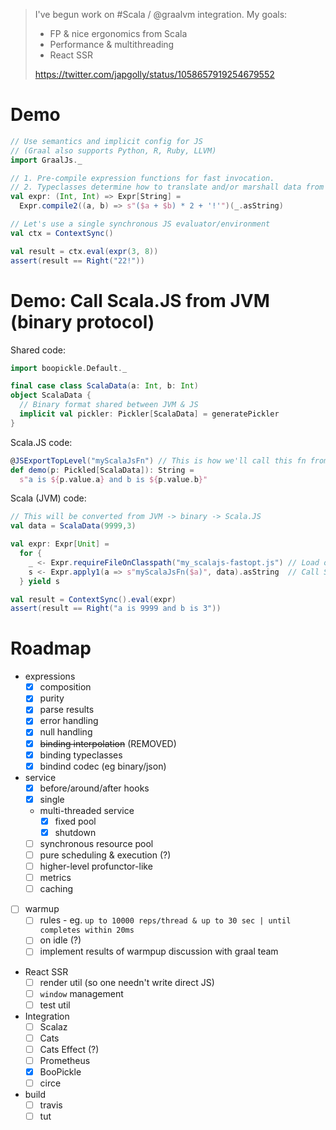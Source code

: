> I've begun work on #Scala / @graalvm integration. My goals:
>
> * FP & nice ergonomics from Scala
> * Performance & multithreading
> * React SSR
>
> https://twitter.com/japgolly/status/1058657919254679552


# Demo

```scala
// Use semantics and implicit config for JS
// (Graal also supports Python, R, Ruby, LLVM)
import GraalJs._

// 1. Pre-compile expression functions for fast invocation.
// 2. Typeclasses determine how to translate and/or marshall data from Scala to JS.
val expr: (Int, Int) => Expr[String] =
  Expr.compile2((a, b) => s"($a + $b) * 2 + '!'")(_.asString)

// Let's use a single synchronous JS evaluator/environment
val ctx = ContextSync()

val result = ctx.eval(expr(3, 8))
assert(result == Right("22!"))
```

# Demo: Call Scala.JS from JVM (binary protocol)

Shared code:

```scala
import boopickle.Default._

final case class ScalaData(a: Int, b: Int)
object ScalaData {
  // Binary format shared between JVM & JS
  implicit val pickler: Pickler[ScalaData] = generatePickler
}
```

Scala.JS code:

```scala
@JSExportTopLevel("myScalaJsFn") // This is how we'll call this fn from the JVM
def demo(p: Pickled[ScalaData]): String =
  s"a is ${p.value.a} and b is ${p.value.b}"
```

Scala (JVM) code:

```scala
// This will be converted from JVM -> binary -> Scala.JS
val data = ScalaData(9999,3)

val expr: Expr[Unit] =
  for {
    _ <- Expr.requireFileOnClasspath("my_scalajs-fastopt.js") // Load our Scala.JS code
    s <- Expr.apply1(a => s"myScalaJsFn($a)", data).asString  // Call Scala.JS with a case class
  } yield s

val result = ContextSync().eval(expr)
assert(result == Right("a is 9999 and b is 3"))
```


# Roadmap

* expressions
  * [x] composition
  * [x] purity
  * [x] parse results
  * [x] error handling
  * [x] null handling
  * [x] ~~binding interpolation~~ (REMOVED)
  * [x] binding typeclasses
  * [x] bindind codec (eg binary/json)
* service
  * [x] before/around/after hooks
  * [x] single
  * multi-threaded service
    * [x] fixed pool
    * [x] shutdown
  * [ ] synchronous resource pool
  * [ ] pure scheduling & execution (?)
  * [ ] higher-level profunctor-like
  * [ ] metrics
  * [ ] caching
* [ ] warmup
  * [ ] rules - eg. `up to 10000 reps/thread & up to 30 sec | until completes within 20ms`
  * [ ] on idle (?)
  * [ ] implement results of warmpup discussion with graal team
* React SSR
  * [ ] render util (so one needn't write direct JS)
  * [ ] `window` management
  * [ ] test util
* Integration
  * [ ] Scalaz
  * [ ] Cats
  * [ ] Cats Effect (?)
  * [ ] Prometheus
  * [x] BooPickle
  * [ ] circe
* build
  * [ ] travis
  * [ ] tut
